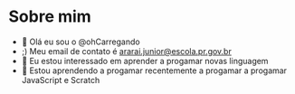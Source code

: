 # Sobre mim

- 👋 Olá eu sou o @ohCarregando
- ;) Meu email de contato é ararai.junior@escola.pr.gov.br
- 👀 Eu estou interessado em aprender a progamar novas linguagem
- 🌱 Estou aprendendo a progamar recentemente a progamar a progamar JavaScript e Scratch

